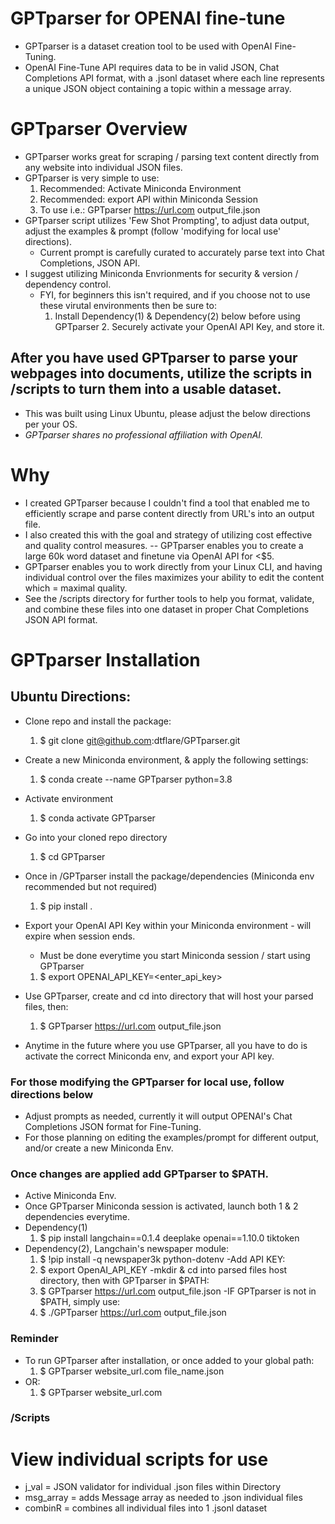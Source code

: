 # GPTparser for OPENAI fine-tune #
- GPTparser is a dataset creation tool to be used with OpenAI Fine-Tuning.
- OpenAI Fine-Tune API requires data to be in valid JSON, Chat Completions API format, with a .jsonl dataset where each line represents a unique JSON object containing a topic within a message array.

# GPTparser Overview #
- GPTparser works great for scraping / parsing text content directly from any website into individual JSON files.
- GPTparser is very simple to use:
	1. Recommended: Activate Miniconda Environment
	2. Recommended: export API within Miniconda Session
	3. To use i.e.: GPTparser https://url.com output_file.json
- GPTparser script utilizes 'Few Shot Prompting', to adjust data output, adjust the examples & prompt (follow 'modifying for local use' directions).
	- Current prompt is carefully curated to accurately parse text into Chat Completions, JSON API.
 - I suggest utilizing Miniconda Envrionments for security & version / dependency control.
 	- FYI, for beginners this isn't required, and if you choose not to use these virutal environments then be sure to:
  		1. Install Dependency(1) & Dependency(2) below before using GPTparser
    		2. Securely activate your OpenAI API Key, and store it.


## After you have used GPTparser to parse your webpages into documents, utilize the scripts in /scripts to turn them into a usable dataset. ##

- This was built using Linux Ubuntu, please adjust the below directions per your OS.
- *GPTparser shares no professional affiliation with OpenAI.*

# Why #
- I created GPTparser because I couldn't find a tool that enabled me to efficiently scrape and parse content directly from URL's into an output file.
- I also created this with the goal and strategy of utilizing cost effective and quality control measures.
	-- GPTparser enables you to create a large 60k word dataset and finetune via OpenAI API for <$5.
- GPTparser enables you to work directly from your Linux CLI, and having individual control over the files maximizes your ability to edit the content which = maximal quality.
- See the /scripts directory for further tools to help you format, validate, and combine these files into one dataset in proper Chat Completions JSON API format.


# GPTparser Installation #
## Ubuntu Directions: ## 

- Clone repo and install the package:
	1. $ git clone git@github.com:dtflare/GPTparser.git
- Create a new Miniconda environment, & apply the following settings:
  	1. $ conda create --name GPTparser python=3.8
- Activate environment
  	1. $ conda activate GPTparser
- Go into your cloned repo directory
  	1. $ cd GPTparser
- Once in /GPTparser install the package/dependencies (Miniconda env recommended but not required)
	1. $ pip install .
- Export your OpenAI API Key within your Miniconda environment - will expire when session ends.
	- Must be done everytime you start Miniconda session / start using GPTparser
	1. $ export OPENAI_API_KEY=<enter_api_key>
- Use GPTparser, create and cd into directory that will host your parsed files, then:
	1. $ GPTparser https://url.com output_file.json

- Anytime in the future where you use GPTparser, all you have to do is activate the correct Miniconda env, and export your API key.



### For those modifying the GPTparser for local use, follow directions below ###
- Adjust prompts as needed, currently it will output OPENAI's Chat Completions JSON format for Fine-Tuning.
- For those planning on editing the examples/prompt for different output, and/or create a new Miniconda Env.

### Once changes are applied add GPTparser to $PATH. ###
- Active Miniconda Env.
- Once GPTparser Miniconda session is activated, launch both 1 & 2 dependencies everytime.
- Dependency(1)
	1. $ pip install langchain==0.1.4 deeplake openai==1.10.0 tiktoken
- Dependency(2), Langchain's newspaper module:
	1. $ !pip install -q newspaper3k python-dotenv
-Add API KEY:
	1. $ export OpenAI_API_KEY
-mkdir & cd into parsed files host directory, then with GPTparser in $PATH:
	1. $ GPTparser https://url.com output_file.json
-IF GPTparser is not in $PATH, simply use:
	1. $ ./GPTparser https://url.com output_file.json


 
 
### Reminder ###
- To run GPTparser after installation, or once added to your global path:
	1. $ GPTparser website_url.com file_name.json
- OR:
	1. $ GPTparser website_url.com

### /Scripts ###
# View individual scripts for use #
- j_val = JSON validator for individual .json files within Directory
- msg_array = adds Message array as needed to .json individual files
- combinR = combines all individual files into 1 .jsonl dataset
